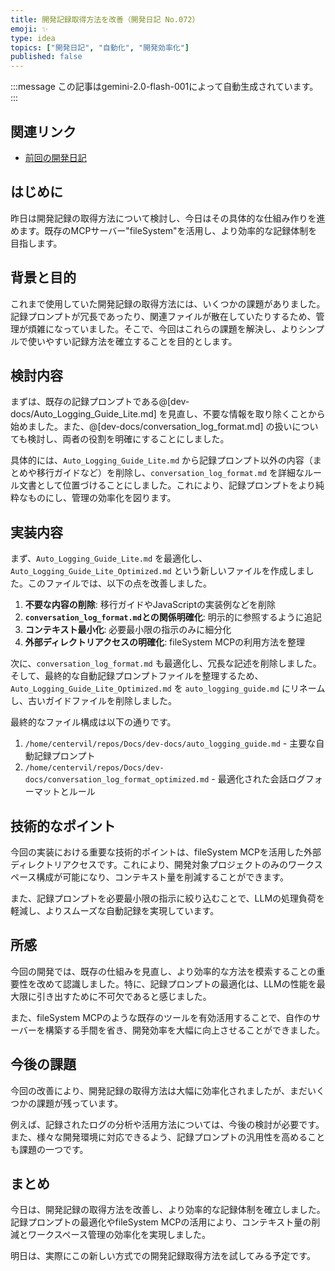 ```yaml
---
title: 開発記録取得方法を改善（開発日記 No.072）
emoji: ✨
type: idea
topics: ["開発日記", "自動化", "開発効率化"]
published: false
---
```


:::message
この記事はgemini-2.0-flash-001によって自動生成されています。
:::

## 関連リンク
- [前回の開発日記](https://zenn.dev/centervil/articles/2025-05-10_071_dev-diary)

## はじめに

昨日は開発記録の取得方法について検討し、今日はその具体的な仕組み作りを進めます。既存のMCPサーバー"fileSystem"を活用し、より効率的な記録体制を目指します。

## 背景と目的

これまで使用していた開発記録の取得方法には、いくつかの課題がありました。記録プロンプトが冗長であったり、関連ファイルが散在していたりするため、管理が煩雑になっていました。そこで、今回はこれらの課題を解決し、よりシンプルで使いやすい記録方法を確立することを目的とします。

## 検討内容

まずは、既存の記録プロンプトである@[dev-docs/Auto_Logging_Guide_Lite.md] を見直し、不要な情報を取り除くことから始めました。また、@[dev-docs/conversation_log_format.md] の扱いについても検討し、両者の役割を明確にすることにしました。

具体的には、`Auto_Logging_Guide_Lite.md` から記録プロンプト以外の内容（まとめや移行ガイドなど）を削除し、`conversation_log_format.md` を詳細なルール文書として位置づけることにしました。これにより、記録プロンプトをより純粋なものにし、管理の効率化を図ります。

## 実装内容

まず、`Auto_Logging_Guide_Lite.md` を最適化し、`Auto_Logging_Guide_Lite_Optimized.md` という新しいファイルを作成しました。このファイルでは、以下の点を改善しました。

1.  **不要な内容の削除**: 移行ガイドやJavaScriptの実装例などを削除
2.  **`conversation_log_format.md`との関係明確化**: 明示的に参照するように追記
3.  **コンテキスト最小化**: 必要最小限の指示のみに細分化
4.  **外部ディレクトリアクセスの明確化**: fileSystem MCPの利用方法を整理

次に、`conversation_log_format.md` も最適化し、冗長な記述を削除しました。そして、最終的な自動記録プロンプトファイルを整理するため、`Auto_Logging_Guide_Lite_Optimized.md` を `auto_logging_guide.md` にリネームし、古いガイドファイルを削除しました。

最終的なファイル構成は以下の通りです。

1.  `/home/centervil/repos/Docs/dev-docs/auto_logging_guide.md` - 主要な自動記録プロンプト
2.  `/home/centervil/repos/Docs/dev-docs/conversation_log_format_optimized.md` - 最適化された会話ログフォーマットとルール

## 技術的なポイント

今回の実装における重要な技術的ポイントは、fileSystem MCPを活用した外部ディレクトリアクセスです。これにより、開発対象プロジェクトのみのワークスペース構成が可能になり、コンテキスト量を削減することができます。

また、記録プロンプトを必要最小限の指示に絞り込むことで、LLMの処理負荷を軽減し、よりスムーズな自動記録を実現しています。

## 所感

今回の開発では、既存の仕組みを見直し、より効率的な方法を模索することの重要性を改めて認識しました。特に、記録プロンプトの最適化は、LLMの性能を最大限に引き出すために不可欠であると感じました。

また、fileSystem MCPのような既存のツールを有効活用することで、自作のサーバーを構築する手間を省き、開発効率を大幅に向上させることができました。

## 今後の課題

今回の改善により、開発記録の取得方法は大幅に効率化されましたが、まだいくつかの課題が残っています。

例えば、記録されたログの分析や活用方法については、今後の検討が必要です。また、様々な開発環境に対応できるよう、記録プロンプトの汎用性を高めることも課題の一つです。

## まとめ

今日は、開発記録の取得方法を改善し、より効率的な記録体制を確立しました。記録プロンプトの最適化やfileSystem MCPの活用により、コンテキスト量の削減とワークスペース管理の効率化を実現しました。

明日は、実際にこの新しい方式での開発記録取得方法を試してみる予定です。